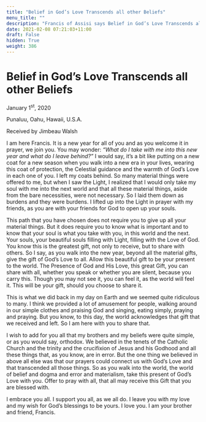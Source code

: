 ```yaml
---
title: "Belief in God’s Love Transcends all other Beliefs"
menu_title: ""
description: "Francis of Assisi says Belief in God’s Love Transcends all other Beliefs"
date: 2021-02-08 07:21:03+11:00
draft: False
hidden: True
weight: 386
---
```

# Belief in God’s Love Transcends all other Beliefs

January 1<sup>st</sup>, 2020

Punaluu, Oahu, Hawaii, U.S.A.

Received by Jimbeau Walsh



I am here Francis. It is a new year for all of you and as you welcome it in prayer, we join you. You may wonder: *“What do I take with me into this new year and what do I leave behind?”* I would say, it’s a bit like putting on a new coat for a new season when you walk into a new era in your lives, wearing this coat of protection, the Celestial guidance and the warmth of God’s Love in each one of you. I left my coats behind. So many material things were offered to me, but when I saw the Light, I realized that I would only take my soul with me into the next world and that all these material things, aside from the bare necessities, were not necessary. So I laid them down as burdens and they were burdens. I lifted up into the Light in prayer with my friends, as you are with your friends for God to open up your souls. 

This path that you have chosen does not require you to give up all your material things. But it does require you to know what is important and to know that your soul is what you take with you, in this world and the next. Your souls, your beautiful souls filling with Light, filling with the Love of God. You know this is the greatest gift, not only to receive, but to share with others. So I say, as you walk into the new year, beyond all the material gifts, give the gift of God’s Love to all. Allow this beautiful gift to be your present to the world. The Presence of God and His Love, this great Gift, you can share with all, whether you speak or whether you are silent, because you carry this. Though you may not see it, you can feel it, as the world will feel it. This will be your gift, should you choose to share it. 

This is what we did back in my day on Earth and we seemed quite ridiculous to many. I think we provided a lot of amusement for people, walking around in our simple clothes and praising God and singing, eating simply, praying and praying. But you know, to this day, the world acknowledges that gift that we received and left. So I am here with you to share that. 

I wish to add for you all that my brothers and my beliefs were quite simple, or as you would say, orthodox. We believed in the tenets of the Catholic Church and the trinity and the crucifixion of Jesus and his Godhood and all these things that, as you know, are in error. But the one thing we believed in above all else was that our prayers could connect us with God’s Love and that transcended all those things. So as you walk into the world, the world of belief and dogma and error and materialism, take this present of God’s Love with you. Offer to pray with all, that all may receive this Gift that you are blessed with. 

I embrace you all. I support you all, as we all do. I leave you with my love and my wish for God’s blessings to be yours. I love you. I am your brother and friend, Francis.